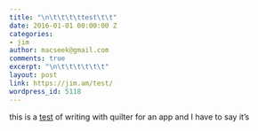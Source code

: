```yaml
---
title: "\n\t\t\t\ttest\t\t"
date: 2016-01-01 00:00:00 Z
categories:
- jim
author: macseek@gmail.com
comments: true
excerpt: "\n\t\t\t\t\t\t"
layout: post
link: https://jim.am/test/
wordpress_id: 5118
---
```


this is a [test](http://www.apple.com) of writing with quilter for an app and I have to say it’s


		
